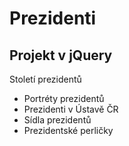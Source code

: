 # Prezidenti
## Projekt v jQuery
Století prezidentů
* Portréty prezidentů
* Prezidenti v Ústavě ČR
* Sídla prezidentů
* Prezidentské perličky
